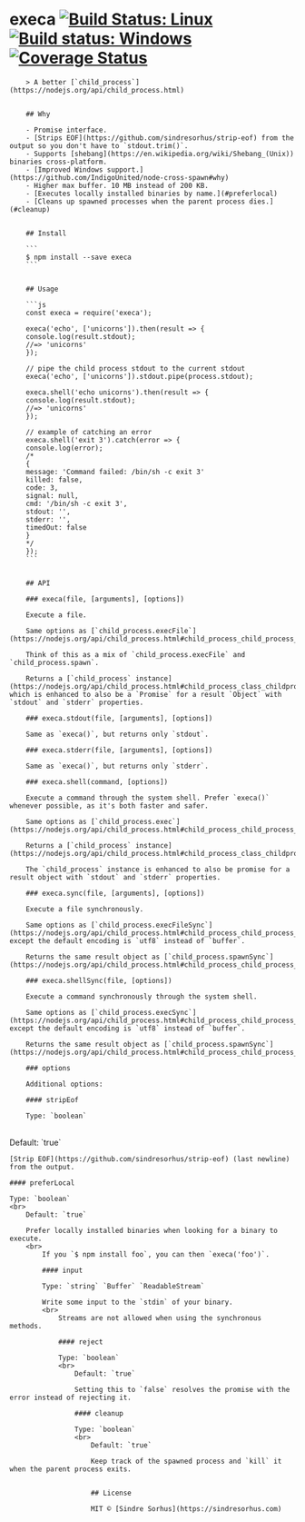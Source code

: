 # execa [![Build Status: Linux](https://travis-ci.org/sindresorhus/execa.svg?branch=master)](https://travis-ci.org/sindresorhus/execa) [![Build status: Windows](https://ci.appveyor.com/api/projects/status/x5ajamxtjtt93cqv/branch/master?svg=true)](https://ci.appveyor.com/project/sindresorhus/execa/branch/master) [![Coverage Status](https://coveralls.io/repos/github/sindresorhus/execa/badge.svg?branch=master)](https://coveralls.io/github/sindresorhus/execa?branch=master)

        > A better [`child_process`](https://nodejs.org/api/child_process.html)


        ## Why

        - Promise interface.
        - [Strips EOF](https://github.com/sindresorhus/strip-eof) from the output so you don't have to `stdout.trim()`.
        - Supports [shebang](https://en.wikipedia.org/wiki/Shebang_(Unix)) binaries cross-platform.
        - [Improved Windows support.](https://github.com/IndigoUnited/node-cross-spawn#why)
        - Higher max buffer. 10 MB instead of 200 KB.
        - [Executes locally installed binaries by name.](#preferlocal)
        - [Cleans up spawned processes when the parent process dies.](#cleanup)


        ## Install

        ```
        $ npm install --save execa
        ```


        ## Usage

        ```js
        const execa = require('execa');

        execa('echo', ['unicorns']).then(result => {
        console.log(result.stdout);
        //=> 'unicorns'
        });

        // pipe the child process stdout to the current stdout
        execa('echo', ['unicorns']).stdout.pipe(process.stdout);

        execa.shell('echo unicorns').then(result => {
        console.log(result.stdout);
        //=> 'unicorns'
        });

        // example of catching an error
        execa.shell('exit 3').catch(error => {
        console.log(error);
        /*
        {
        message: 'Command failed: /bin/sh -c exit 3'
        killed: false,
        code: 3,
        signal: null,
        cmd: '/bin/sh -c exit 3',
        stdout: '',
        stderr: '',
        timedOut: false
        }
        */
        });
        ```


        ## API

        ### execa(file, [arguments], [options])

        Execute a file.

        Same options as [`child_process.execFile`](https://nodejs.org/api/child_process.html#child_process_child_process_execfile_file_args_options_callback).

        Think of this as a mix of `child_process.execFile` and `child_process.spawn`.

        Returns a [`child_process` instance](https://nodejs.org/api/child_process.html#child_process_class_childprocess), which is enhanced to also be a `Promise` for a result `Object` with `stdout` and `stderr` properties.

        ### execa.stdout(file, [arguments], [options])

        Same as `execa()`, but returns only `stdout`.

        ### execa.stderr(file, [arguments], [options])

        Same as `execa()`, but returns only `stderr`.

        ### execa.shell(command, [options])

        Execute a command through the system shell. Prefer `execa()` whenever possible, as it's both faster and safer.

        Same options as [`child_process.exec`](https://nodejs.org/api/child_process.html#child_process_child_process_exec_command_options_callback).

        Returns a [`child_process` instance](https://nodejs.org/api/child_process.html#child_process_class_childprocess).

        The `child_process` instance is enhanced to also be promise for a result object with `stdout` and `stderr` properties.

        ### execa.sync(file, [arguments], [options])

        Execute a file synchronously.

        Same options as [`child_process.execFileSync`](https://nodejs.org/api/child_process.html#child_process_child_process_execfilesync_file_args_options), except the default encoding is `utf8` instead of `buffer`.

        Returns the same result object as [`child_process.spawnSync`](https://nodejs.org/api/child_process.html#child_process_child_process_spawnsync_command_args_options).

        ### execa.shellSync(file, [options])

        Execute a command synchronously through the system shell.

        Same options as [`child_process.execSync`](https://nodejs.org/api/child_process.html#child_process_child_process_execsync_command_options), except the default encoding is `utf8` instead of `buffer`.

        Returns the same result object as [`child_process.spawnSync`](https://nodejs.org/api/child_process.html#child_process_child_process_spawnsync_command_args_options).

        ### options

        Additional options:

        #### stripEof

        Type: `boolean`
<br>
    Default: `true`

    [Strip EOF](https://github.com/sindresorhus/strip-eof) (last newline) from the output.

    #### preferLocal

    Type: `boolean`
    <br>
        Default: `true`

        Prefer locally installed binaries when looking for a binary to execute.
        <br>
            If you `$ npm install foo`, you can then `execa('foo')`.

            #### input

            Type: `string` `Buffer` `ReadableStream`

            Write some input to the `stdin` of your binary.
            <br>
                Streams are not allowed when using the synchronous methods.

                #### reject

                Type: `boolean`
                <br>
                    Default: `true`

                    Setting this to `false` resolves the promise with the error instead of rejecting it.

                    #### cleanup

                    Type: `boolean`
                    <br>
                        Default: `true`

                        Keep track of the spawned process and `kill` it when the parent process exits.


                        ## License

                        MIT © [Sindre Sorhus](https://sindresorhus.com)
